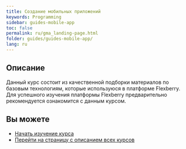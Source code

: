```yaml
---
title: Создание мобильных приложений 
keywords: Programming
sidebar: guides-mobile-app
toc: false
permalink: ru/gma_landing-page.html
folder: guides/guides-mobile-app/
lang: ru
---
```


## Описание
Данный курс состоит из качественной подборки материалов по базовым технологиям, которые используюся в платформе Flexberry. Для успешного изучения платформы Flexberry предварительно рекомендуется ознакомится с данным курсом.

## Вы можете

* [Начать изучение курса](gbt_information-system-design.html)
* [Перейти на страницу с описанием всех курсов](/ru/)
